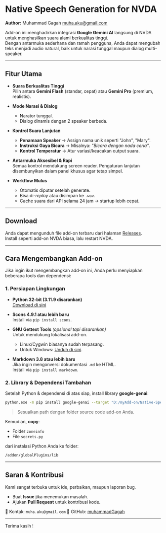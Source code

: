 # Native Speech Generation for NVDA

**Author:** Muhammad Gagah <muha.aku@gmail.com>  

Add-on ini menghadirkan integrasi **Google Gemini AI** langsung di NVDA untuk menghasilkan suara alami berkualitas tinggi.  
Dengan antarmuka sederhana dan ramah pengguna, Anda dapat mengubah teks menjadi audio natural, baik untuk narasi tunggal maupun dialog multi-speaker.

---

## Fitur Utama

- **Suara Berkualitas Tinggi**  
  Pilih antara **Gemini Flash** (standar, cepat) atau **Gemini Pro** (premium, realistis).

- **Mode Narasi & Dialog**  
  - Narator tunggal.  
  - Dialog dinamis dengan 2 speaker berbeda.

- **Kontrol Suara Lanjutan**  
  - **Penamaan Speaker** → Assign nama unik seperti "John", "Mary".  
  - **Instruksi Gaya Bicara** → Misalnya: *"Bicara dengan nada ceria"*.  
  - **Kontrol Temperatur** → Atur variasi/keacakan output suara.

- **Antarmuka Aksesibel & Rapi**  
  Semua kontrol mendukung screen reader. Pengaturan lanjutan disembunyikan dalam panel khusus agar tetap simpel.

- **Workflow Mulus**  
  - Otomatis diputar setelah generate.  
  - Bisa di-*replay* atau disimpan ke `.wav`.  
  - Cache suara dari API selama 24 jam → startup lebih cepat.

---

## Download

Anda dapat mengunduh file add-on terbaru dari halaman [Releases](https://github.com/MuhammadGagah/native-speech-generation/releases).  
Install seperti add-on NVDA biasa, lalu restart NVDA.

---

## Cara Mengembangkan Add-on

Jika ingin ikut mengembangkan add-on ini, Anda perlu menyiapkan beberapa tools dan dependensi:

### 1. Persiapan Lingkungan

- **Python 32-bit (3.11.9 disarankan)**  
  [Download di sini](https://www.python.org/downloads/release/python-3119/)

- **Scons 4.9.1 atau lebih baru**  
  Install via `pip install scons`.

- **GNU Gettext Tools** *(opsional tapi disarankan)*  
  Untuk mendukung lokalisasi add-on.  
  - Linux/Cygwin biasanya sudah terpasang.  
  - Untuk Windows: [Unduh di sini](https://gnuwin32.sourceforge.net/downlinks/gettext.php).

- **Markdown 3.8 atau lebih baru**  
  Jika ingin mengonversi dokumentasi `.md` ke HTML.  
  Install via `pip install markdown`.

### 2. Library & Dependensi Tambahan

Setelah Python & dependensi di atas siap, install library **google-genai**:  

```bash
python.exe -m pip install google-genai --target "D:/myAdd-on/Native-Speech-Generation/addon/globalPlugins/lib"
````

> Sesuaikan path dengan folder source code add-on Anda.

Kemudian, **copy**:

* Folder `zoneinfo`
* File `secrets.py`

dari instalasi Python Anda ke folder:

```
/addon/globalPlugins/lib
```

---

## Saran & Kontribusi

Kami sangat terbuka untuk ide, perbaikan, maupun laporan bug.

* Buat **Issue** jika menemukan masalah.
* Ajukan **Pull Request** untuk kontribusi kode.

📧 Kontak: `muha.aku@gmail.com`
🐙 GitHub: [muhammadGagah](https://github.com/muhammadGagah)

---

Terima kasih !
